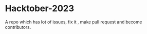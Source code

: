 # Hacktober-2023
A repo which has lot of issues, fix it , make pull request and become contributors.
